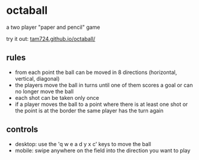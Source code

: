 # octaball
a two player "paper and pencil" game

try it out: [tam724.github.io/octaball/](https:///tam724.github.io/octaball/ "octaball")

## rules
- from each point the ball can be moved in 8 directions (horizontal, vertical, diagonal)
- the players move the ball in turns until one of them scores a goal or can no longer move the ball
- each shot can be taken only once
- if a player moves the ball to a point where there is at least one shot or the point is at the border the same player has the turn again

## controls
- desktop: use the 'q w e a d y x c' keys to move the ball
- mobile: swipe anywhere on the field into the direction you want to play

